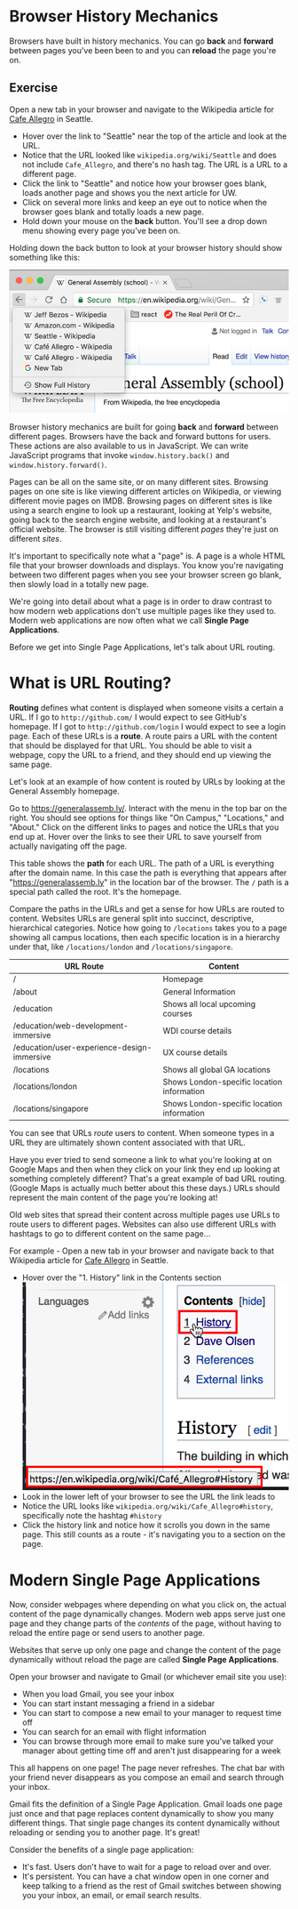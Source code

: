 # Browser History Mechanics
Browsers have built in history mechanics. You can go **back** and **forward**
between pages you've been been to and you can **reload** the page you're on.

## Exercise
Open a new tab in your browser and navigate to the Wikipedia article for
[Cafe Allegro](https://en.wikipedia.org/wiki/Cafe_Allegro) in Seattle.

* Hover over the link to "Seattle" near the top of the article and look at the URL.
* Notice that the URL looked like `wikipedia.org/wiki/Seattle` and does not
  include `Cafe_Allegro`, and there's no hash tag. The URL is a URL to a
  different page.
* Click the link to "Seattle" and notice how your browser goes blank, loads
  another page and shows you the next article for UW.
* Click on several more links and keep an eye out to notice when the browser
  goes blank and totally loads a new page.
* Hold down your mouse on the **back** button. You'll see a drop down menu
  showing every page you've been on.

Holding down the back button to look at your browser history should show
something like this:

![Cafe Allegro to General Assembly](assets/allegro_to_GA.png)

Browser history mechanics are built for going **back** and **forward** between
different pages. Browsers have the back and forward buttons for users. These
actions are also available to us in JavaScript. We can write JavaScript programs
that invoke `window.history.back()` and `window.history.forward()`.

Pages can be all on the same site, or on many different sites. Browsing pages on
one site is like viewing different articles on Wikipedia, or viewing different
movie pages on IMDB. Browsing pages on different sites is like using a search
engine to look up a restaurant, looking at Yelp's website, going back to the
search engine website, and looking at a restaurant's official website. The
browser is still visiting different *pages* they're just on different *sites*.

It's important to specifically note what a "page" is. A page is a whole HTML
file that your browser downloads and displays. You know you're navigating
between two different pages when you see your browser screen go blank, then
slowly load in a totally new page.

We're going into detail about what a page is in order to draw contrast to how
modern web applications don't use multiple pages like they used to. Modern web
applications are now often what we call **Single Page Applications**.

Before we get into Single Page Applications, let's talk about URL routing.

# What is URL Routing?
**Routing** defines what content is displayed when someone visits a certain a
URL. If I go to `http://github.com/` I would expect to see GitHub's homepage.
If I got to `http://github.com/login` I would expect to see a login page. Each
of these URLs is a **route**. A route pairs a URL with the content that should
be displayed for that URL. You should be able to visit a webpage, copy the URL
to a friend, and they should end up viewing the same page.

Let's look at an example of how content is routed by URLs by looking at the
General Assembly homepage.

Go to <https://generalassemb.ly/>. Interact with the menu in the top bar on
the right. You should see options for things like "On Campus," "Locations," and
"About." Click on the different links to pages and notice the URLs that you end
up at. Hover over the links to see their URL to save yourself from actually
navigating off the page.

This table shows the **path** for each URL. The path of a URL is everything
after the domain name. In this case the path is everything that appears
after "https://generalassemb.ly" in the location bar of the browser. The `/`
path is a special path called the root. It's the homepage.

Compare the paths in the URLs and get a sense for how URLs are routed to
content. Websites URLs are general split into succinct, descriptive,
hierarchical categories. Notice how going to `/locations` takes you to a page
showing all campus locations, then each specific location is in a hierarchy
under that, like `/locations/london` and `/locations/singapore`.

| **URL Route**                       | **Content**                                              |
|-------------------------------------|----------------------------------------------------------|
| /                                               | Homepage                                     |
| /about                                          | General Information                          |
| /education                                      | Shows all local upcoming courses             |
| /education/web-development-immersive            | WDI course details                           |
| /education/user-experience-design-immersive     | UX course details                            |
| /locations                                      | Shows all global GA locations                |
| /locations/london                               | Shows London-specific location information   |
| /locations/singapore                            | Shows London-specific location information   |

You can see that URLs *route* users to content. When someone types in a URL
they are ultimately shown content associated with that URL.

Have you ever tried to send someone a link to what you're looking at on Google
Maps and then when they click on your link they end up looking at something
completely different? That's a great example of bad URL routing. (Google Maps
is actually much better about this these days.) URLs should represent the
main content of the page you're looking at!

Old web sites that spread their content across multiple pages use URLs to route
users to different pages. Websites can also use different URLs with hashtags to go to different content on the same page...

For example - Open a new tab in your browser and navigate back to that Wikipedia article for
[Cafe Allegro](https://en.wikipedia.org/wiki/Cafe_Allegro) in Seattle.

* Hover over the "1. History" link in the Contents section
  ![History Link](assets/hover-over-history-link.png)
* Look in the lower left of your browser to see the URL the link leads to
* Notice the URL looks like `wikipedia.org/wiki/Cafe_Allegro#history`,
  specifically note the hashtag `#history`
* Click the history link and notice how it scrolls you down in the same page. This still counts as a route - it's navigating you to a section on the page.

# Modern Single Page Applications
Now, consider webpages where depending on what you click on, the actual content of the page dynamically changes. Modern web apps serve just one
page and they change parts of the *contents* of the page, without
having to reload the entire page or send users to another page.

Websites that serve up only one page and change the content of the page
dynamically without reload the page are called **Single Page Applications**.

Open your browser and navigate to Gmail (or whichever email site you use):

* When you load Gmail, you see your inbox
* You can start instant messaging a friend in a sidebar
* You can start to compose a new email to your manager to request time off
* You can search for an email with flight information
* You can browse through more email to make sure you've talked your manager
  about getting time off and aren't just disappearing for a week

This all happens on one page! The page never refreshes. The chat bar with your
friend never disappears as you compose an email and search through your inbox.

Gmail fits the definition of a Single Page Application. Gmail loads one
page just once and that page replaces content dynamically to show you many
different things. That single page changes its content dynamically without
reloading or sending you to another page. It's great!

Consider the benefits of a single page application:
* It's fast. Users don't have to wait for a page to reload over and over.
* It's persistent. You can have a chat window open in one corner and keep
  talking to a friend as the rest of Gmail switches between showing you your
  inbox, an email, or email search results.
